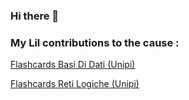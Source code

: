 <!--
**JoiBoy/JoiBoy** is a ✨ _special_ ✨ repository because its `README.md` (this file) appears on your GitHub profile.

Here are some ideas to get you started:

- 🔭 I’m currently working on ...
- 🌱 I’m currently learning ...
- 👯 I’m looking to collaborate on ...
- 🤔 I’m looking for help with ...
- 💬 Ask me about ...
- 📫 How to reach me: ...
- 😄 Pronouns: ...
- ⚡ Fun fact: ...
-->

### Hi there 👋
### 
### My Lil contributions to the cause : 
  [Flashcards Basi Di Dati (Unipi)](https://app.studysmarter.de/studysets/9009615?ref=ZyVjr0usps1CHlFRGd5rScNazLBZ0pCM)
  
  [Flashcards Reti Logiche (Unipi)](https://app.studysmarter.de/studysets/7907219?ref=ZyVjr0usps1CHlFRGd5rScNazLBZ0pCM)
